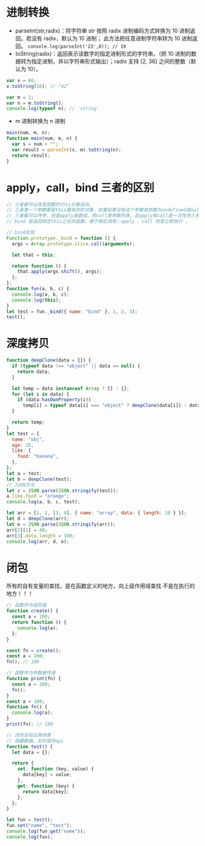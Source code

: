 # 进制转换

- parseInt(str,radix)：将字符串 str 按照 radix 进制编码方式转换为 10 进制返回。若没有 radix，默认为 10 进制； 此方法把任意进制字符串转为 10 进制返回。
  `console.log(parseInt('23',8)); // 19`
- toString(radix)：返回表示该数字的指定进制形式的字符串。（把 10 进制的数据转为指定进制，并以字符串形式输出）；radix 支持 [2, 36] 之间的整数（默认为 10）。

```js
var x = 66;
x.toString(16); // “42”

var m = 2;
var n = m.toString();
console.log(typeof n); // 'string'
```

- m 进制转换为 n 进制

```js
main(num, m, n);
function main(num, m, n) {
  var s = num + "";
  var result = parseInt(s, m).toString(n);
  return result;
}
```

# apply，call，bind 三者的区别

```js
// 三者都可以改变函数的this对象指向。
// 三者第一个参数都是this要指向的对象，如果如果没有这个参数或参数为undefined或null，则默认指向全局window。
// 三者都可以传参，但是apply是数组，而call是参数列表，且apply和call是一次性传入参数，而bind可以分为多次传入。
// bind 是返回绑定this之后的函数，便于稍后调用；apply 、call 则是立即执行 。

// bind实现
Function.prototype._bind = function () {
  args = Array.prototype.slice.call(arguments);

  let that = this;

  return function () {
    that.apply(args.shift(), args);
  };
};
function fun(a, b, c) {
  console.log(a, b, c);
  console.log(this);
}
let test = fun._bind({ name: "bind" }, 1, 2, 3);
test();
```

# 深度拷贝

```js
function deepClone(data = {}) {
  if (typeof data !== "object" || data == null) {
    return data;
  }

  let temp = data instanceof Array ? [] : {};
  for (let i in data) {
    if (data.hasOwnProperty(i))
      temp[i] = typeof data[i] === "object" ? deepClone(data[i]) : data[i];
  }

  return temp;
}
let test = {
  name: "obj",
  age: 25,
  like: {
    food: "banana",
  },
};
let a = test;
let b = deepClone(test);
// JSON方法
let c = JSON.parse(JSON.stringify(test));
a.like.food = "orange";
console.log(a, b, c, test);

let arr = [1, 2, [3, 4], { name: "array", data: { length: 10 } }];
let d = deepClone(arr);
let e = JSON.parse(JSON.stringify(arr));
arr[2][1] = 40;
arr[3].data.length = 100;
console.log(arr, d, e);
```

# 闭包

所有的自有变量的查找，是在函数定义的地方，向上级作用域查找
不是在执行的地方！！！

```js
// 函数作为返回值
function create() {
  const a = 100;
  return function () {
    console.log(a);
  };
}

const fn = create();
const a = 200;
fn(); // 100

// 函数作为参数被传递
function print(fn) {
  const a = 200;
  fn();
}
const a = 100;
function fn() {
  console.log(a);
}
print(fn); // 100

// 闭包实际应用场景
// 隐藏数据，对外提供api
function test() {
  let data = {};

  return {
    set: function (key, value) {
      data[key] = value;
    },
    get: function (key) {
      return data[key];
    },
  };
}

let fun = test();
fun.set("name", "test");
console.log(fun.get("name"));
console.log(fun);
```
